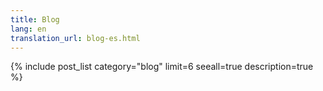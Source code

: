 ```yaml
---
title: Blog
lang: en
translation_url: blog-es.html
---
```


{% include post_list category="blog" limit=6 seeall=true description=true %}
